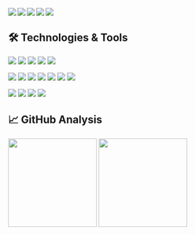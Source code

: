 <p align="left">
  <a href="https://yazilimfuryasi.com/" target="blank"><img align="left" src="https://img.shields.io/badge/yazılımfuryası.com-242424?style=for-the-badge&logo=Web&logoColor=black&labelColor=fed142"/></a>
  <a href="https://eneshazr.medium.com/" target="blank"><img align="left" src="https://img.shields.io/badge/Medium-242424?style=for-the-badge&logo=Medium&logoColor=black&labelColor=fed142"/></a>
  <a href="https://instagram.com/yazilimfuryasi" target="blank"><img align="left" src="https://img.shields.io/badge/Instagram-242424?style=for-the-badge&logo=Instagram&logoColor=black&labelColor=fed142"/></a>
  <a href="https://youtube.com/yazilimfuryasi" target="blank"><img align="left" src="https://img.shields.io/badge/Youtube-242424?style=for-the-badge&logo=Youtube&logoColor=black&labelColor=fed142"/></a>
  <a href="https://www.linkedin.com/in/eneshazr" target="blank"><img align="left" src="https://img.shields.io/badge/Linkedin-242424?style=for-the-badge&logo=Linkedin&logoColor=black&labelColor=fed142"/></a>
</p>

<br>

## 🛠 Technologies & Tools

![](https://img.shields.io/badge/Code-Python-informational?style=flat&logo=python&logoColor=white&color=6aa6f8)
![](https://img.shields.io/badge/Code-JavaScript-informational?style=flat&logo=javascript&logoColor=white&color=6aa6f8)
![](https://img.shields.io/badge/Code-C-informational?style=flat&logo=c&logoColor=white&color=6aa6f8)
![](https://img.shields.io/badge/Code-CSS-informational?style=flat&logo=css3&logoColor=white&color=6aa6f8)
![](https://img.shields.io/badge/Shell-Bash-informational?style=flat&logo=gnu-bash&logoColor=white&color=6aa6f8)

![](https://img.shields.io/badge/Tools-Docker-informational?style=flat&logo=docker&logoColor=white&color=6aa6f8)
![](https://img.shields.io/badge/Tools-OpenCV-informational?style=flat&logo=opencv&logoColor=white&color=6aa6f8)
![](https://img.shields.io/badge/Tools-Pandas-informational?style=flat&logo=pandas&logoColor=white&color=6aa6f8)
![](https://img.shields.io/badge/Tools-Django-informational?style=flat&logo=django&logoColor=white&color=6aa6f8)
![](https://img.shields.io/badge/Tools-PostgreSQL-informational?style=flat&logo=postgresql&logoColor=white&color=6aa6f8)
![](https://img.shields.io/badge/Tools-Nginx-informational?style=flat&logo=nginx&logoColor=white&color=6aa6f8)
![](https://img.shields.io/badge/Tools-Git-informational?style=flat&logo=git&logoColor=white&color=6aa6f8)

![](https://img.shields.io/badge/OS-Linux-informational?style=flat&logo=linux&logoColor=white&color=6aa6f8)
![](https://img.shields.io/badge/OS-Windows-informational?style=flat&logo=windows&logoColor=white&color=6aa6f8)
![](https://img.shields.io/badge/W-Wordpress-informational?style=flat&logo=wordpress&logoColor=white&color=6aa6f8)
![](https://img.shields.io/badge/Editor-VS_Code-informational?style=flat&logo=visual-studio-code&logoColor=white&color=6aa6f8)


## 📈 GitHub Analysis

<p align="left">
<img height="180em" src="https://github-readme-stats-git-masterrstaa-rickstaa.vercel.app/api?username=yazilimfuryasi&&show_icons=true&title_color=fed142&icon_color=40a8d3&text_color=daf7dc&bg_color=242424"/>
<img height="180em" align="" src="https://github-readme-stats-git-masterrstaa-rickstaa.vercel.app/api/top-langs/?username=yazilimfuryasi&theme=dark&hide_langs_below=4312&title_color=fed142&text_color=daf7dc&bg_color=242424"/>
</p>

